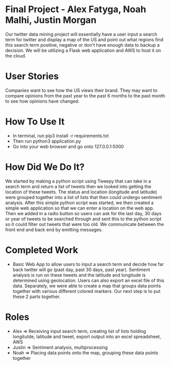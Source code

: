 # Final Project - Alex Fatyga, Noah Malhi, Justin Morgan

Our twitter data mining project will essentially have a user input a search term for twitter and display a map of the US and point out what regions find this search term positive, negative or don't have enough data to backup a decision. We will be utilizing a Flask web application and AWS to host it on the cloud.

# User Stories
Companies want to see how the US views their brand. They may want to compare opinions from the past year to the past 6 months to the past month to see how opinions have changed.

# How To Use It
- In terminal, run pip3 install -r requirements.txt
- Then run python3 application.py
- Go into your web browser and go onto 127.0.0.1:5000

# How Did We Do It?
We started by making a python script using Tweepy that can take in a search term and return a list of tweets then we looked into getting the location of these tweets. The status and location (longitude and latitude) were grouped together into a list of lists that then could undergo sentiment analysis. After this simple python script was started, we then created a simple web application so that we can enter a location on the web app. Then we added in a radio button so users can ask for the last day, 30 days or year of tweets to be searched through and sent this to the python script so it could filter out tweets that were too old. We communicate between the front end and back end by emitting messages. 

# Completed Work
- Basic Web App to allow users to input a search term and decide how far back twitter will go (past day, past 30 days, past year). Sentiment analysis is run on these tweets and the latitude and longitude is determined using geolocation. Users can also export an excel file of this data. Separately, we were able to create a map that groups data points together with various different colored markers. Our next step is to put these 2 parts together.

# Roles
- Alex => Receiving input search term, creating list of lists holding longitutde, latitude and tweet, export output into an excel spreadsheet, AWS
- Justin => Sentiment analysis, multiprocessing
- Noah => Placing data points onto the map, grouping these data points together

